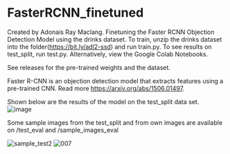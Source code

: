 # FasterRCNN_finetuned
Created by Adonais Ray Maclang. Finetuning the Faster RCNN Objection Detection Model using the drinks dataset.
To train, unzip the drinks dataset into the folder(https://bit.ly/adl2-ssd) and run train.py. To see results on test_split, run test.py. Alternatively, view the Google Colab Notebooks. 

See releases for the pre-trained weights and the dataset.

Faster R-CNN is an objection detection model that extracts features using a pre-trained CNN. 
Read more https://arxiv.org/abs/1506.01497.

Shown below are the results of the model on the test_split data set.  
![image](https://user-images.githubusercontent.com/92358150/166443722-4187fb65-36b7-4425-902d-653571a62e22.png)

Some sample images from the test_split and from own images are available on /test_eval and /sample_images_eval

![sample_test2](https://user-images.githubusercontent.com/92358150/166464506-87573c37-86be-4203-96f5-314f30c9ada0.png)
![007](https://user-images.githubusercontent.com/92358150/166464530-188a8764-3c74-4164-a087-8cc139a1732e.png)
